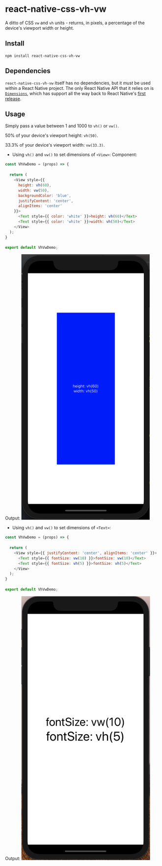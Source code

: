 # react-native-css-vh-vw

A ditto of CSS `vw` and `vh` units - returns, in pixels, a percentage of the device's 
viewport width or height. 

## Install
`npm install react-native-css-vh-vw`

## Dependencies
`react-native-css-vh-vw` itself has no dependencies, but it _must_ be used within a
React Native project. The only React Native API that it relies on is [`Dimensions`](https://reactnative.dev/docs/dimensions), which has support all the way back to React Native's [first release](https://reactnative.dev/docs/0.5/dimensions).

## Usage

Simply pass a value between 1 and 1000 to `vh()` or `vw()`.

50% of your device's viewport height: `vh(50)`.

33.3% of your device's viewport width: `vw(33.3)`.

- Using `vh()` and `vw()` to set dimensions of `<View>`:
Component:
```javascript
const VhVwDemo = (props) => {

  return (
    <View style={{
      height: vh(60),
      width: vw(50),
      backgroundColor: 'blue',
      justifyContent: 'center',
      alignItems: 'center'
    }}>
      <Text style={{ color: 'white' }}>height: vh(60)</Text>
      <Text style={{ color: 'white' }}>width: vh(50)</Text>
    </View>
  );
}

export default VhVwDemo;
```

Output: 
![vh() and vw() <View> example](https://github.com/graftonstudio/react-native-css-vh-vw/blob/master/assets/vh-vw-demo-view.png "vh() and vw() <View> example")



- Using `vh()` and `vw()` to set dimensions of `<Text>`:
```javascript
const VhVwDemo = (props) => {

  return (
    <View style={{ justifyContent: 'center', alignItems: 'center' }}>
      <Text style={{ fontSize: vw(10) }}>fontSize: vw(10)</Text>
      <Text style={{ fontSize: vh(5) }}>fontSize: vh(5)</Text>
    </View>
  );
}

export default VhVwDemo;
```

Output: 
![vh() and vw() <Text> example](https://github.com/graftonstudio/react-native-css-vh-vw/blob/master/assets/vh-vw-demo-text.png "vh() and vw() <Text> example")
